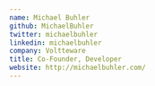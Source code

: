 ```yaml
---
name: Michael Buhler
github: MichaelBuhler
twitter: michaelbuhler
linkedin: michaelbuhler
company: Voltteware
title: Co-Founder, Developer
website: http://michaelbuhler.com/
---
```

